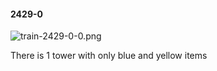 #### 2429-0
![train-2429-0-0.png](https://github.com/lil-lab/nlvr/raw/master/nlvr/train/images/33/train-2429-0-0.png "train-2429-0-0.png")

There is 1 tower with only blue and yellow items